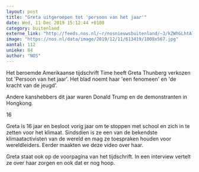 ```yaml
---
layout: post
title: "Greta uitgeroepen tot 'persoon van het jaar'"
date: Wed, 11 Dec 2019 15:12:44 +0100
category: buitenland
externe_link: "http://feeds.nos.nl/~r/nosnieuwsbuitenland/~3/kZWhGLhtAlA/2314282"
image: "https://nos.nl/data/image/2019/12/11/613419/1008x567.jpg"
aantal: 112
unieke: 84
author: "NOS"
---
```


<p>Het beroemde Amerikaanse tijdschrift Time heeft Greta Thunberg verkozen tot 'Persoon van het jaar'. Het blad noemt haar 'een fenomeen' en 'de kracht van de jeugd'.</p>
<p>Andere kanshebbers dit jaar waren Donald Trump en de demonstranten in Hongkong.</p>
<p>16</p>
<p>Greta is 16 jaar en besloot vorig jaar om te stoppen met school en zich in te zetten voor het klimaat. Sindsdien is ze een van de bekendste klimaatactivisten van de wereld en mag ze toespraken houden voor wereldleiders. Eerder maakten we deze video over haar.</p>
<p>Greta staat ook op de voorpagina van het tijdschrift. In een interview vertelt ze over haar zorgen en ook dat er nog hoop.</p><img src="http://feeds.feedburner.com/~r/nosnieuwsbuitenland/~4/kZWhGLhtAlA" height="1" width="1" alt=""/>
